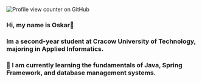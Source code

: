 ![Profile view counter on GitHub](https://komarev.com/ghpvc/?username=oskar1mov)
### Hi, my name is Oskar👋
### Im a second-year student at Cracow University of Technology, majoring in Applied Informatics.
### 🌱 I am currently learning the fundamentals of Java, Spring Framework, and database management systems.

<!--
**oskar1mov/oskar1mov** is a ✨ _special_ ✨ repository because its `README.md` (this file) appears on your GitHub profile.

Here are some ideas to get you started:

- 🔭 I’m currently working on ...
🌱 I’m currently learning ...
- 👯 I’m looking to collaborate on ...
- 🤔 I’m looking for help with ...
- 💬 Ask me about ...
- 📫 How to reach me: ...
- 😄 Pronouns: ...
- ⚡ Fun fact: ...
-->
